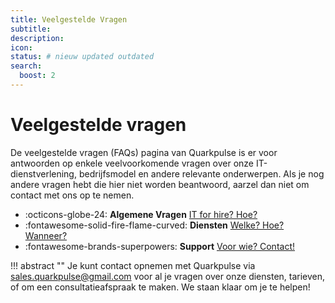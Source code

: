 ```yaml
---
title: Veelgestelde Vragen
subtitle:
description:
icon:
status: # nieuw updated outdated
search:
  boost: 2 
---
```


# Veelgestelde vragen

De veelgestelde vragen (FAQs) pagina van Quarkpulse is er voor antwoorden op enkele veelvoorkomende vragen over onze IT-dienstverlening, bedrijfsmodel en andere relevante onderwerpen. Als je nog andere vragen hebt die hier niet worden beantwoord, aarzel dan niet om contact met ons op te nemen.

<div class="grid cards" markdown>

- :octicons-globe-24: __Algemene Vragen__ [IT for hire? Hoe?](Algemeen/)
- :fontawesome-solid-fire-flame-curved: __Diensten__ [Welke? Hoe? Wanneer?](Diensten/)
- :fontawesome-brands-superpowers: __Support__ [Voor wie? Contact!](/Support/)

</div>

!!! abstract ""
    Je kunt contact opnemen met Quarkpulse via [sales.quarkpulse@gmail.com](mailto:sales.quarkpulse@gmail.com) voor al je vragen over onze diensten, tarieven, of om een consultatieafspraak te maken. We staan klaar om je te helpen!